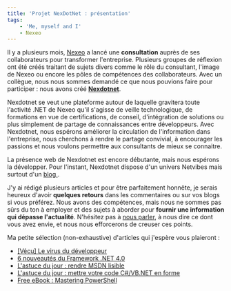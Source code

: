 ```yaml
---
title: 'Projet NexDotNet : présentation'
tags:
    - 'Me, myself and I'
    - Nexeo
---
```


Il y a plusieurs mois, [Nexeo](https://www.nexeo.fr/) a lancé une
**consultation** auprès de ses collaborateurs pour transformer l'entreprise.
Plusieurs groupes de réflexion ont été créés traitant de sujets divers comme le
rôle du consultant, l'image de Nexeo ou encore les pôles de compétences des
collaborateurs. Avec un collègue, nous nous sommes demandé ce que nous pouvions
faire pour participer&nbsp;: nous avons créé
**[Nexdotnet](http://nexdotnet.nexeo.fr/)**.

Nexdotnet se veut une plateforme autour de laquelle gravitera toute l'activité
.NET de Nexeo qu'il s'agisse de veille technologique, de formations en vue de
certifications, de conseil, d'intégration de solutions ou plus simplement de
partage de connaissances entre développeurs. Avec Nexdotnet, nous espérons
améliorer la circulation de l'information dans l'entreprise, nous cherchons à
rendre le partage convivial, à encourager les passions et nous voulons permettre
aux consultants de mieux se connaitre.

La présence web de Nexdotnet est encore débutante, mais nous espérons la
développer. Pour l'instant, Nexdotnet dispose d'un univers Netvibes mais surtout
d'un [blog ](http://nexdotnet.nexeo.fr/).

J'y ai rédigé plusieurs articles et pour être parfaitement honnête, je serais
heureux d'avoir **quelques retours** dans les commentaires ou sur vos blogs si
vous préférez. Nous avons des compétences, mais nous ne sommes pas sûrs du ton à
employer et des sujets à aborder pour **fournir une information qui dépasse
l'actualité**. N'hésitez pas à
[nous parler](http://nexdotnet.nexeo.fr/contact/), à nous dire ce dont vous avez
envie, et nous nous efforcerons de creuser ces points.

Ma petite sélection (non-exhaustive) d'articles qui j'espère vous
plaieront&nbsp;:

-   [[Vécu] Le virus du développeur](http://nexdotnet.nexeo.fr/2009/09/30/vecu-le-virus-du-developpeur/)
-   [6 nouveautés du Framework .NET 4.0](http://nexdotnet.nexeo.fr/2009/09/23/6-nouveautes-du-framework-net-4-0/)
-   [L'astuce du jour&nbsp;: rendre MSDN lisible](http://nexdotnet.nexeo.fr/2009/08/10/lastuce-du-jour-rendre-msdn-lisible/)
-   [L'astuce du jour&nbsp;: mettre votre code C#/VB.NET en forme](http://nexdotnet.nexeo.fr/2009/08/08/lastuce-du-jour-mettre-votre-code-cvb-net-en-forme/)
-   [Free eBook&nbsp;: Mastering PowerShell](http://nexdotnet.nexeo.fr/2009/08/06/free-ebook-mastering-powershell/)
